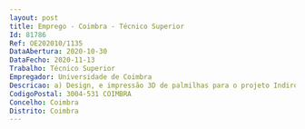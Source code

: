 ```yaml
--- 
layout: post
title: Emprego - Coimbra - Técnico Superior
Id: 81786
Ref: OE202010/1135
DataAbertura: 2020-10-30
DataFecho: 2020-11-13
Trabalho: Técnico Superior
Empregador: Universidade de Coimbra
Descricao: a) Design, e impressão 3D de palmilhas para o projeto IndirocknSol b) Caracterização de palmilhas impressas c) Estudo de materiais flexíveis para fabricação de palmilhas d) Assistência na comunicação dos resultados e) Assistência na preparação dos relatórios do projeto.
CodigoPostal: 3004-531 COIMBRA
Concelho: Coimbra
Distrito: Coimbra
--- 
```

